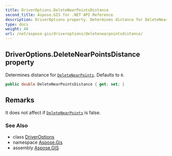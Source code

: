 ```yaml
---
title: DriverOptions.DeleteNearPointsDistance
second_title: Aspose.GIS for .NET API Reference
description: DriverOptions property. Determines distance for DeleteNearPoints. Defaults to 0
type: docs
weight: 40
url: /net/aspose.gis/driveroptions/deletenearpointsdistance/
---
```

## DriverOptions.DeleteNearPointsDistance property

Determines distance for [`DeleteNearPoints`](../deletenearpoints/). Defaults to `0`.

```csharp
public double DeleteNearPointsDistance { get; set; }
```

## Remarks

It does not affect if [`DeleteNearPoints`](../deletenearpoints/) is false.

### See Also

* class [DriverOptions](../)
* namespace [Aspose.Gis](../../driveroptions/)
* assembly [Aspose.GIS](../../../)


